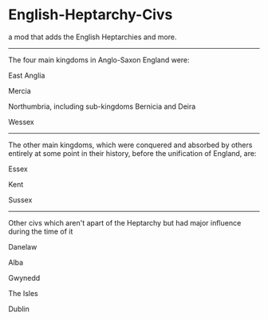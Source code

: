 # English-Heptarchy-Civs
a mod that adds the English Heptarchies and more.

--------------------------------------------------------------------

The four main kingdoms in Anglo-Saxon England were:

East Anglia

Mercia

Northumbria, including sub-kingdoms Bernicia and Deira

Wessex

--------------------------------------------------------------------

The other main kingdoms, which were conquered and absorbed by others entirely at some point in their history, before the unification of England, are:

Essex

Kent

Sussex

--------------------------------------------------------------------

Other civs which aren't apart of the Heptarchy but had major influence during the time of it

Danelaw

Alba

Gwynedd

The Isles

Dublin
